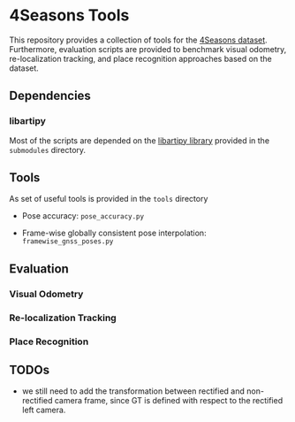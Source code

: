 # 4Seasons Tools

This repository provides a collection of tools for the [4Seasons dataset](https://www.4seasons-dataset.com).
Furthermore, evaluation scripts are provided to benchmark visual odometry,
re-localization tracking, and place recognition approaches based on the dataset.

## Dependencies

### libartipy

Most of the scripts are depended on the [libartipy library](https://github.com/Artisense-ai/libartipy) provided in the `submodules` directory.

## Tools

As set of useful tools is provided in the `tools` directory

 * Pose accuracy: `pose_accuracy.py`

 * Frame-wise globally consistent pose interpolation: `framewise_gnss_poses.py`

## Evaluation

### Visual Odometry

### Re-localization Tracking

### Place Recognition


## TODOs

 * we still need to add the transformation between rectified and non-rectified camera frame, since GT is defined with respect to the rectified left camera.
